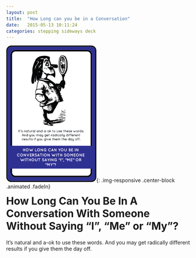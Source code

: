 ```yaml
---
layout: post
title:  "How Long can you be in a Conversation"
date:   2015-05-13 10:11:24
categories: stepping sideways deck
---
```

![How Long can you be in a Conversation Card](https://github.com/steppingsideways/steppingsideways.github.io/blob/master/images/how_long_can_you_be_in_conversation.png?raw=true){: .img-responsive .center-block .animated .fadeIn}

<div class="row">
	<div class="animated fadeIn col-md-12">
		<h1 style="margin-top:0px;">How Long Can You Be In A Conversation With Someone Without Saying “I”, “Me” or “My”?</h1>
		It’s natural and a-ok to use these words. And you may get radically different results if you give them the day off.
	</div>
</div>